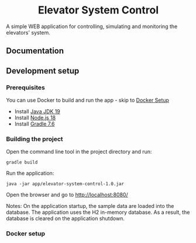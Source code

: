 <div style="text-align: center;"><h1>Elevator System Control</h1></div>

A simple WEB application for controlling, simulating and monitoring the elevators' system.


## Documentation


## Development setup

### Prerequisites
You can use Docker to build and run the app - skip to [Docker Setup](#Docker-setup "Goto docker-Setup")

- Install [Java JDK 19][JavaJDK]
- Install [Node.js 18][Node.js]
- Install [Gradle 7.6][Gradle]

### Building the project
Open the command line tool in the project directory and run:

```
gradle build
```

Run the application:
```
java -jar app/elevator-system-control-1.0.jar
```
Open the browser and go to [http://localhost:8080/][localhost]

Notes: On the application startup, the sample data are loaded into the database.
The application uses the H2 in-memory database. As a result, the database is cleared on the application shutdown.


### Docker setup 


[JavaJDK]: https://www.oracle.com/java/technologies/downloads/
[node.js]: https://nodejs.org/
[Gradle]: https://gradle.org/install/
[localhost]: http://localhost:8080/
